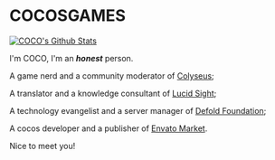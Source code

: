 # COCOSGAMES

[![COCO's Github Stats](https://github-readme-stats.vercel.app/api?username=cocosgames&count_private=true&show_icons=true&theme=vue)](https://github.com/CocosGames/#choose-pinned-repositories)

I'm COCO, I'm an ***honest*** person.

A game nerd and a community moderator of [Colyseus](https://www.colyseus.io/);

A translator and a knowledge consultant of [Lucid Sight](https://www.lucidsight.com/);

A technology evangelist and a server manager of [Defold Foundation](https://defold.com/);

A cocos developer and a publisher of [Envato Market](https://codecanyon.net/).

Nice to meet you!
